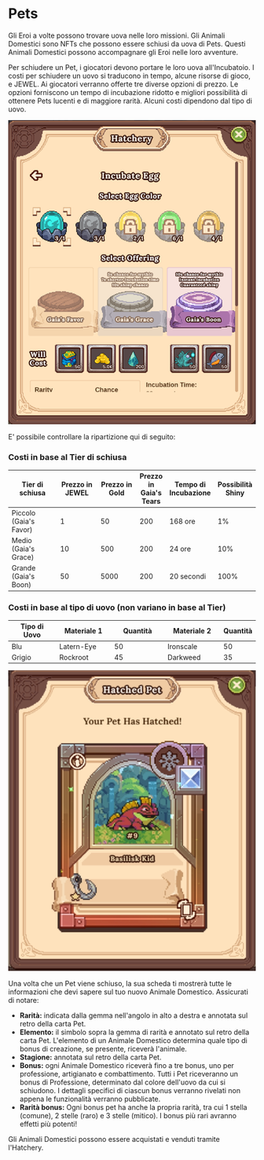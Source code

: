 # Pets

Gli Eroi a volte possono trovare uova nelle loro missioni. Gli Animali Domestici sono NFTs che possono essere schiusi da uova di Pets. Questi Animali Domestici possono accompagnare gli Eroi nelle loro avventure.

Per schiudere un Pet, i giocatori devono portare le loro uova all'Incubatoio. I costi per schiudere un uovo si traducono in tempo, alcune risorse di gioco, e JEWEL. Ai giocatori verranno offerte tre diverse opzioni di prezzo. Le opzioni forniscono un tempo di incubazione ridotto e migliori possibilità di ottenere Pets lucenti e di maggiore rarità. Alcuni costi dipendono dal tipo di uovo.

![](<../../../.gitbook/assets/image (8) (1).png>)

E' possibile controllare la ripartizione qui di seguito:

### Costi in base al Tier di schiusa

<table><thead><tr><th width="226.24659606656581">Tier di schiusa</th><th width="161">Prezzo in JEWEL</th><th width="150">Prezzo in Gold</th><th>Prezzo in Gaia's Tears </th><th>Tempo di Incubazione</th><th>Possibilità Shiny</th></tr></thead><tbody><tr><td>Piccolo (Gaia's Favor)</td><td>1</td><td>50</td><td>200</td><td>168 ore</td><td>1%</td></tr><tr><td>Medio (Gaia's Grace)</td><td>10</td><td>500</td><td>200</td><td>24 ore</td><td>10%</td></tr><tr><td>Grande (Gaia's Boon)</td><td>50</td><td>5000</td><td>200</td><td>20 secondi</td><td>100%</td></tr></tbody></table>

### Costi in base al tipo di uovo (non variano in base al Tier)

<table><thead><tr><th width="150">Tipo di Uovo</th><th width="150">Materiale 1</th><th width="150">Quantità</th><th width="150">Materiale 2 </th><th>Quantità</th></tr></thead><tbody><tr><td>Blu</td><td>Latern-Eye</td><td>50</td><td>Ironscale</td><td>50</td></tr><tr><td>Grigio</td><td>Rockroot</td><td>45</td><td>Darkweed</td><td>35</td></tr></tbody></table>

![](<../../../.gitbook/assets/image (1) (2).png>)

Una volta che un Pet viene schiuso, la sua scheda ti mostrerà tutte le informazioni che devi sapere sul tuo nuovo Animale Domestico. Assicurati di notare:

* **Rarità:** indicata dalla gemma nell'angolo in alto a destra e annotata sul retro della carta Pet.
* **Elemento:** il simbolo sopra la gemma di rarità e annotato sul retro della carta Pet. L'elemento di un Animale Domestico determina quale tipo di bonus di creazione, se presente, riceverà l'animale.
* **Stagione:** annotata sul retro della carta Pet.
* **Bonus:** ogni Animale Domestico riceverà fino a tre bonus, uno per professione, artigianato e combattimento. Tutti i Pet riceveranno un bonus di Professione, determinato dal colore dell'uovo da cui si schiudono. I dettagli specifici di ciascun bonus verranno rivelati non appena le funzionalità verranno pubblicate.
* **Rarità bonus:** Ogni bonus pet ha anche la propria rarità, tra cui 1 stella (comune), 2 stelle (raro) e 3 stelle (mitico). I bonus più rari avranno effetti più potenti!

Gli Animali Domestici possono essere acquistati e venduti tramite l'Hatchery.

